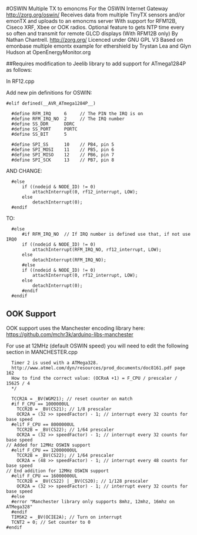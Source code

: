 #OSWIN Multiple TX to emoncms
For the OSWIN Internet Gateway http://zorg.org/oswin/
Receives data from multiple TinyTX sensors and/or emonTX and uploads to an emoncms server
With support for RFM12B, Ciseco XRF, Xbee or OOK radios.
Optional feature to gets NTP time every so often and transmit for remote GLCD displays (With RFM12B only)
By Nathan Chantrell. http://zorg.org/
Licenced under GNU GPL V3
Based on emonbase multiple emontx example for ethershield by Trystan Lea and Glyn Hudson at OpenEnergyMonitor.org

##Requires modification to Jeelib library to add support for ATmega1284P as follows:

In RF12.cpp

Add new pin definitions for OSWIN:

```
#elif defined(__AVR_ATmega1284P__)

  #define RFM_IRQ     6     // The PIN the IRQ is on
  #define RFM_IRQ_NO  2     // The IRQ number
  #define SS_DDR      DDRC
  #define SS_PORT     PORTC
  #define SS_BIT      5

  #define SPI_SS      10    // PB4, pin 5
  #define SPI_MOSI    11    // PB5, pin 6
  #define SPI_MISO    12    // PB6, pin 7
  #define SPI_SCK     13    // PB7, pin 8
```


AND CHANGE:

```
  #else
      if ((nodeid & NODE_ID) != 0)
          attachInterrupt(0, rf12_interrupt, LOW);
      else
          detachInterrupt(0);
  #endif
```

TO:

```
  #else
      #if RFM_IRQ_NO  // If IRQ number is defined use that, if not use IRQ0
      if ((nodeid & NODE_ID) != 0)
          attachInterrupt(RFM_IRQ_NO, rf12_interrupt, LOW);
      else
          detachInterrupt(RFM_IRQ_NO);
      #else
      if ((nodeid & NODE_ID) != 0)
          attachInterrupt(0, rf12_interrupt, LOW);
      else
          detachInterrupt(0);
      #endif
  #endif
```

## OOK Support

OOK support uses the Manchester encoding library here: https://github.com/mchr3k/arduino-libs-manchester

For use at 12MHz (default OSWIN speed) you will need to edit the following section in MANCHESTER.cpp

```
  Timer 2 is used with a ATMega328.
  http://www.atmel.com/dyn/resources/prod_documents/doc8161.pdf page 162
  How to find the correct value: (OCRxA +1) = F_CPU / prescaler / 15625 / 4
  */

  TCCR2A = _BV(WGM21); // reset counter on match
  #if F_CPU == 1000000UL
    TCCR2B = _BV(CS21); // 1/8 prescaler
    OCR2A = (32 >> speedFactor) - 1; // interrupt every 32 counts for base speed
  #elif F_CPU == 8000000UL
    TCCR2B = _BV(CS22); // 1/64 prescaler
    OCR2A = (32 >> speedFactor) - 1; // interrupt every 32 counts for base speed
// Added for 12MHz OSWIN support
  #elif F_CPU == 12000000UL
    TCCR2B = _BV(CS22); // 1/64 prescaler
    OCR2A = (48 >> speedFactor) - 1; // interrupt every 48 counts for base speed
// End addition for 12MHz OSWIN support
  #elif F_CPU == 16000000UL
    TCCR2B = _BV(CS22) | _BV(CS20); // 1/128 prescaler
    OCR2A = (32 >> speedFactor) - 1; // interrupt every 32 counts for base speed
  #else
  #error "Manchester library only supports 8mhz, 12mhz, 16mhz on ATMega328"
  #endif
  TIMSK2 = _BV(OCIE2A); // Turn on interrupt
  TCNT2 = 0; // Set counter to 0
#endif
```


